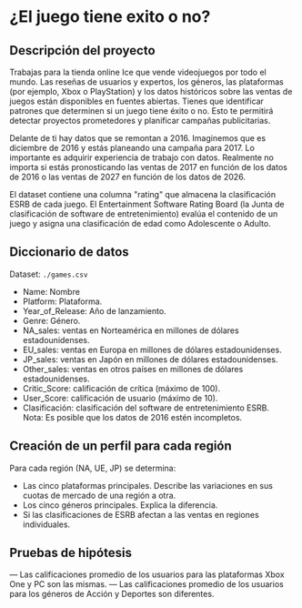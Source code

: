 # ¿El juego tiene exito o no?

## Descripción del proyecto

Trabajas para la tienda online Ice que vende videojuegos por todo el mundo. Las reseñas de usuarios y expertos, los géneros, las plataformas (por ejemplo, Xbox o PlayStation) y los datos históricos sobre las ventas de juegos están disponibles en fuentes abiertas. Tienes que identificar patrones que determinen si un juego tiene éxito o no. Esto te permitirá detectar proyectos prometedores y planificar campañas publicitarias.

Delante de ti hay datos que se remontan a 2016. Imaginemos que es diciembre de 2016 y estás planeando una campaña para 2017.
Lo importante es adquirir experiencia de trabajo con datos. Realmente no importa si estás pronosticando las ventas de 2017 en función de los datos de 2016 o las ventas de 2027 en función de los datos de 2026.

El dataset contiene una columna "rating" que almacena la clasificación ESRB de cada juego. El Entertainment Software Rating Board (la Junta de clasificación de software de entretenimiento) evalúa el contenido de un juego y asigna una clasificación de edad como Adolescente o Adulto.

## Diccionario de datos

Dataset: `./games.csv`

- Name: Nombre
- Platform: Plataforma.
- Year_of_Release: Año de lanzamiento.
- Genre: Género.
- NA_sales: ventas en Norteamérica en millones de dólares estadounidenses. 
- EU_sales: ventas en Europa en millones de dólares estadounidenses.
- JP_sales: ventas en Japón en millones de dólares estadounidenses.
- Other_sales: ventas en otros países en millones de dólares estadounidenses.
- Critic_Score: calificación de crítica (máximo de 100). 
- User_Score: calificación de usuario (máximo de 10).
- Clasificación: clasificación del software de entretenimiento ESRB.  
Nota: Es posible que los datos de 2016 estén incompletos.

## Creación de un perfil para cada región
Para cada región (NA, UE, JP) se determina:
- Las cinco plataformas principales. Describe las variaciones en sus cuotas de mercado de una región a otra.
- Los cinco géneros principales. Explica la diferencia.
- Si las clasificaciones de ESRB afectan a las ventas en regiones individuales.

## Pruebas de hipótesis

— Las calificaciones promedio de los usuarios para las plataformas Xbox One y PC son las mismas.
— Las calificaciones promedio de los usuarios para los géneros de Acción y Deportes son diferentes.